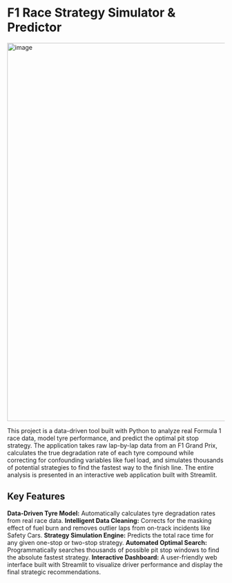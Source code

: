 <h1>F1 Race Strategy Simulator & Predictor</h1>
<img width="1915" height="876" alt="image" src="https://github.com/user-attachments/assets/61744019-85ec-4196-b940-9115b7368cb5" />

This project is a data-driven tool built with Python to analyze real Formula 1 race data, model tyre performance, and predict the optimal pit stop strategy. The application takes raw lap-by-lap data from an F1 Grand Prix, calculates the true degradation rate of each tyre compound while correcting for confounding variables like fuel load, and simulates thousands of potential strategies to find the fastest way to the finish line. The entire analysis is presented in an interactive web application built with Streamlit.

<h2>Key Features</h2>
<b>Data-Driven Tyre Model:</b> Automatically calculates tyre degradation rates from real race data.
<b>Intelligent Data Cleaning:</b> Corrects for the masking effect of fuel burn and removes outlier laps from on-track incidents like Safety Cars.
<b>Strategy Simulation Engine:</b> Predicts the total race time for any given one-stop or two-stop strategy.
<b>Automated Optimal Search:</b> Programmatically searches thousands of possible pit stop windows to find the absolute fastest strategy.
<b>Interactive Dashboard:</b> A user-friendly web interface built with Streamlit to visualize driver performance and display the final strategic recommendations.
